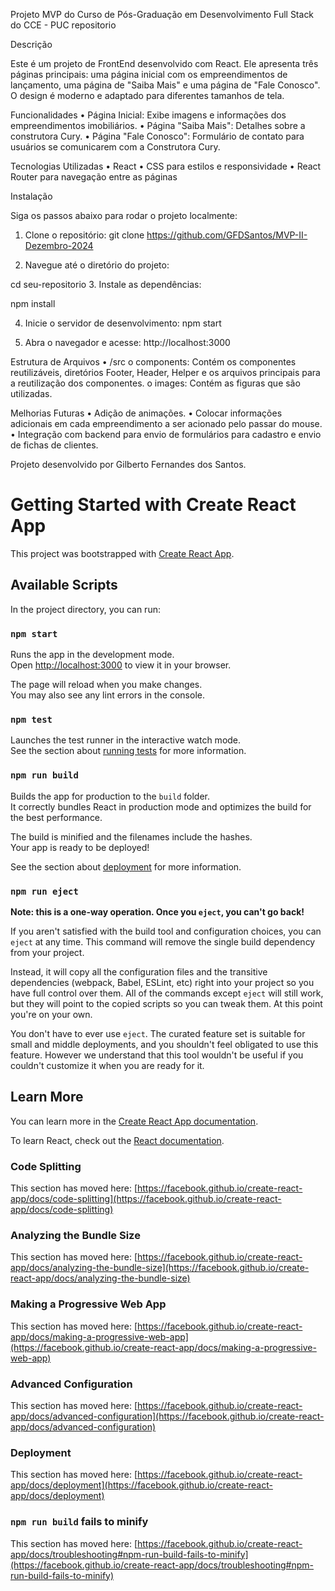 Projeto MVP do Curso de Pós-Graduação em Desenvolvimento Full Stack do CCE - PUC repositorio

Descrição

Este é um projeto de FrontEnd desenvolvido com React. Ele apresenta três páginas principais: uma página inicial com os empreendimentos de lançamento,
 uma página de "Saiba Mais" e uma página de "Fale Conosco". O design é moderno e adaptado para diferentes tamanhos de tela.

Funcionalidades
•	Página Inicial: Exibe imagens e informações dos empreendimentos imobiliários.
•	Página "Saiba Mais": Detalhes sobre a construtora Cury.
•	Página "Fale Conosco": Formulário de contato para usuários se comunicarem com a Construtora Cury.


Tecnologias Utilizadas
•	React
•	CSS para estilos e responsividade
•	React Router para navegação entre as páginas

Instalação

Siga os passos abaixo para rodar o projeto localmente:

1.	Clone o repositório:
git clone https://github.com/GFDSantos/MVP-II-Dezembro-2024

2.	Navegue até o diretório do projeto:

cd seu-repositorio
3.	Instale as dependências:

npm install

4.	Inicie o servidor de desenvolvimento:
npm start

5.	Abra o navegador e acesse:
http://localhost:3000

Estrutura de Arquivos
•	/src
o	components: Contém os componentes reutilizáveis, diretórios Footer, Header, Helper
    e os arquivos principais para a reutilização dos componentes.
o	images: Contém as figuras que são utilizadas.


Melhorias Futuras
•	Adição de animações.
•	Colocar informações adicionais em cada empreendimento a ser acionado pelo passar do mouse.
•	Integração com backend para envio de formulários para cadastro e envio de fichas de clientes.


Projeto desenvolvido por Gilberto Fernandes dos Santos.


























# Getting Started with Create React App

This project was bootstrapped with [Create React App](https://github.com/facebook/create-react-app).

## Available Scripts

In the project directory, you can run:

### `npm start`

Runs the app in the development mode.\
Open [http://localhost:3000](http://localhost:3000) to view it in your browser.

The page will reload when you make changes.\
You may also see any lint errors in the console.

### `npm test`

Launches the test runner in the interactive watch mode.\
See the section about [running tests](https://facebook.github.io/create-react-app/docs/running-tests) for more information.

### `npm run build`

Builds the app for production to the `build` folder.\
It correctly bundles React in production mode and optimizes the build for the best performance.

The build is minified and the filenames include the hashes.\
Your app is ready to be deployed!

See the section about [deployment](https://facebook.github.io/create-react-app/docs/deployment) for more information.

### `npm run eject`

**Note: this is a one-way operation. Once you `eject`, you can't go back!**

If you aren't satisfied with the build tool and configuration choices, you can `eject` at any time. This command will remove the single build dependency from your project.

Instead, it will copy all the configuration files and the transitive dependencies (webpack, Babel, ESLint, etc) right into your project so you have full control over them. All of the commands except `eject` will still work, but they will point to the copied scripts so you can tweak them. At this point you're on your own.

You don't have to ever use `eject`. The curated feature set is suitable for small and middle deployments, and you shouldn't feel obligated to use this feature. However we understand that this tool wouldn't be useful if you couldn't customize it when you are ready for it.

## Learn More

You can learn more in the [Create React App documentation](https://facebook.github.io/create-react-app/docs/getting-started).

To learn React, check out the [React documentation](https://reactjs.org/).

### Code Splitting

This section has moved here: [https://facebook.github.io/create-react-app/docs/code-splitting](https://facebook.github.io/create-react-app/docs/code-splitting)

### Analyzing the Bundle Size

This section has moved here: [https://facebook.github.io/create-react-app/docs/analyzing-the-bundle-size](https://facebook.github.io/create-react-app/docs/analyzing-the-bundle-size)

### Making a Progressive Web App

This section has moved here: [https://facebook.github.io/create-react-app/docs/making-a-progressive-web-app](https://facebook.github.io/create-react-app/docs/making-a-progressive-web-app)

### Advanced Configuration

This section has moved here: [https://facebook.github.io/create-react-app/docs/advanced-configuration](https://facebook.github.io/create-react-app/docs/advanced-configuration)

### Deployment

This section has moved here: [https://facebook.github.io/create-react-app/docs/deployment](https://facebook.github.io/create-react-app/docs/deployment)

### `npm run build` fails to minify

This section has moved here: [https://facebook.github.io/create-react-app/docs/troubleshooting#npm-run-build-fails-to-minify](https://facebook.github.io/create-react-app/docs/troubleshooting#npm-run-build-fails-to-minify)
